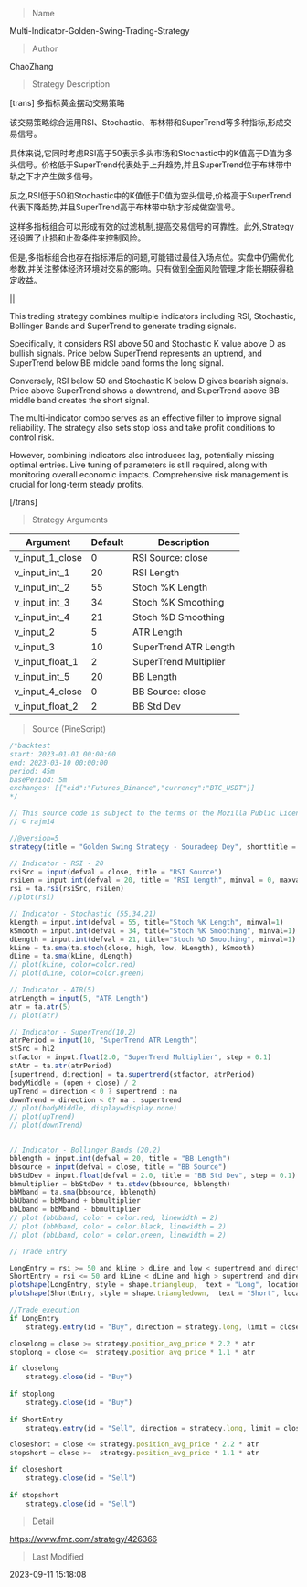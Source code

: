 
> Name

Multi-Indicator-Golden-Swing-Trading-Strategy

> Author

ChaoZhang

> Strategy Description


[trans]
多指标黄金摆动交易策略

该交易策略综合运用RSI、Stochastic、布林带和SuperTrend等多种指标,形成交易信号。

具体来说,它同时考虑RSI高于50表示多头市场和Stochastic中的K值高于D值为多头信号。价格低于SuperTrend代表处于上升趋势,并且SuperTrend位于布林带中轨之下才产生做多信号。

反之,RSI低于50和Stochastic中的K值低于D值为空头信号,价格高于SuperTrend代表下降趋势,并且SuperTrend高于布林带中轨才形成做空信号。

这样多指标组合可以形成有效的过滤机制,提高交易信号的可靠性。此外,Strategy还设置了止损和止盈条件来控制风险。

但是,多指标组合也存在指标滞后的问题,可能错过最佳入场点位。实盘中仍需优化参数,并关注整体经济环境对交易的影响。只有做到全面风险管理,才能长期获得稳定收益。

||

This trading strategy combines multiple indicators including RSI, Stochastic, Bollinger Bands and SuperTrend to generate trading signals.

Specifically, it considers RSI above 50 and Stochastic K value above D as bullish signals. Price below SuperTrend represents an uptrend, and SuperTrend below BB middle band forms the long signal.

Conversely, RSI below 50 and Stochastic K below D gives bearish signals. Price above SuperTrend shows a downtrend, and SuperTrend above BB middle band creates the short signal.

The multi-indicator combo serves as an effective filter to improve signal reliability. The strategy also sets stop loss and take profit conditions to control risk.

However, combining indicators also introduces lag, potentially missing optimal entries. Live tuning of parameters is still required, along with monitoring overall economic impacts. Comprehensive risk management is crucial for long-term steady profits.

[/trans]

> Strategy Arguments



|Argument|Default|Description|
|----|----|----|
|v_input_1_close|0|RSI Source: close|high|low|open|hl2|hlc3|hlcc4|ohlc4|
|v_input_int_1|20|RSI Length|
|v_input_int_2|55|Stoch %K Length|
|v_input_int_3|34|Stoch %K Smoothing|
|v_input_int_4|21|Stoch %D Smoothing|
|v_input_2|5|ATR Length|
|v_input_3|10|SuperTrend ATR Length|
|v_input_float_1|2|SuperTrend Multiplier|
|v_input_int_5|20|BB Length|
|v_input_4_close|0|BB Source: close|high|low|open|hl2|hlc3|hlcc4|ohlc4|
|v_input_float_2|2|BB Std Dev|


> Source (PineScript)

``` javascript
/*backtest
start: 2023-01-01 00:00:00
end: 2023-03-10 00:00:00
period: 45m
basePeriod: 5m
exchanges: [{"eid":"Futures_Binance","currency":"BTC_USDT"}]
*/

// This source code is subject to the terms of the Mozilla Public License 2.0 at https://mozilla.org/MPL/2.0/
// © rajm14

//@version=5
strategy(title = "Golden Swing Strategy - Souradeep Dey", shorttitle = "GSS", overlay = true, process_orders_on_close = true, default_qty_type = strategy.cash, default_qty_value=100000, currency = currency.USD)

// Indicator - RSI - 20
rsiSrc = input(defval = close, title = "RSI Source")
rsiLen = input.int(defval = 20, title = "RSI Length", minval = 0, maxval = 200, step = 1)
rsi = ta.rsi(rsiSrc, rsiLen)
//plot(rsi)

// Indicator - Stochastic (55,34,21)
kLength = input.int(defval = 55, title="Stoch %K Length", minval=1)
kSmooth = input.int(defval = 34, title="Stoch %K Smoothing", minval=1)
dLength = input.int(defval = 21, title="Stoch %D Smoothing", minval=1)
kLine = ta.sma(ta.stoch(close, high, low, kLength), kSmooth)
dLine = ta.sma(kLine, dLength)
// plot(kLine, color=color.red)
// plot(dLine, color=color.green)

// Indicator - ATR(5)
atrLength = input(5, "ATR Length")
atr = ta.atr(5)
// plot(atr)

// Indicator - SuperTrend(10,2)
atrPeriod = input(10, "SuperTrend ATR Length")
stSrc = hl2
stfactor = input.float(2.0, "SuperTrend Multiplier", step = 0.1)
stAtr = ta.atr(atrPeriod)
[supertrend, direction] = ta.supertrend(stfactor, atrPeriod)
bodyMiddle = (open + close) / 2
upTrend = direction < 0 ? supertrend : na
downTrend = direction < 0? na : supertrend
// plot(bodyMiddle, display=display.none)
// plot(upTrend)
// plot(downTrend)


// Indicator - Bollinger Bands (20,2)
bblength = input.int(defval = 20, title = "BB Length")
bbsource = input(defval = close, title = "BB Source")
bbStdDev = input.float(defval = 2.0, title = "BB Std Dev", step = 0.1)
bbmultiplier = bbStdDev * ta.stdev(bbsource, bblength)
bbMband = ta.sma(bbsource, bblength)
bbUband = bbMband + bbmultiplier
bbLband = bbMband - bbmultiplier
// plot (bbUband, color = color.red, linewidth = 2)
// plot (bbMband, color = color.black, linewidth = 2)
// plot (bbLband, color = color.green, linewidth = 2)

// Trade Entry

LongEntry = rsi >= 50 and kLine > dLine and low < supertrend and direction < 0 and supertrend < bbMband
ShortEntry = rsi <= 50 and kLine < dLine and high > supertrend and direction > 0 and supertrend > bbMband
plotshape(LongEntry, style = shape.triangleup,  text = "Long", location = location.belowbar, size = size.large, color = color.green)
plotshape(ShortEntry, style = shape.triangledown,  text = "Short", location = location.abovebar, size = size.large, color = color.red)

//Trade execution
if LongEntry
    strategy.entry(id = "Buy", direction = strategy.long, limit = close * .5 * atr)

closelong = close >= strategy.position_avg_price * 2.2 * atr
stoplong = close <=  strategy.position_avg_price * 1.1 * atr

if closelong
    strategy.close(id = "Buy")
    
if stoplong
    strategy.close(id = "Buy")
    
if ShortEntry
    strategy.entry(id = "Sell", direction = strategy.long, limit = close * .5 * atr)

closeshort = close <= strategy.position_avg_price * 2.2 * atr
stopshort = close >=  strategy.position_avg_price * 1.1 * atr

if closeshort
    strategy.close(id = "Sell")
    
if stopshort
    strategy.close(id = "Sell")


```

> Detail

https://www.fmz.com/strategy/426366

> Last Modified

2023-09-11 15:18:08
